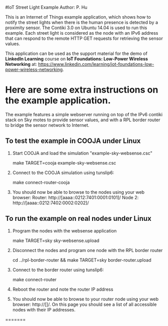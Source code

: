 #IoT Street Light Example 
Author: P. Hu

This is an Internet of Things example application, which shows how to notify the street lights when there is the human presence is detected by a proximity sensor. The Contiki 3.0 on Ubuntu 14.04 is used to run this example. Each street light is considered as the node with an IPv6 address that can respond to the remote HTTP GET requests for retrieving the sensor values. 

This application can be used as the support material for the demo of **LinkedIn Learning** course on **IoT Foundations: Low-Power Wireless Networking** at: https://www.linkedin.com/learning/iot-foundations-low-power-wireless-networking.

Here are some extra instructions on the example application.
============
The example features a simple webserver running on top of the IPv6 contiki
stack on Sky motes to provide sensor values, and with a RPL border router to
bridge the sensor network to Internet.

To test the example in COOJA under Linux
----------------------------------------

1. Start COOJA and load the simulation "example-sky-websense.csc"

    make TARGET=cooja example-sky-websense.csc

2. Connect to the COOJA simulation using tunslip6:

    make connect-router-cooja

3. You should now be able to browse to the nodes using your web browser:
   Router: http://[aaaa::0212:7401:0001:0101]/
   Node 2: http://[aaaa::0212:7402:0002:0202]/


To run the example on real nodes under Linux
--------------------------------------------

1. Program the nodes with the websense application

    make TARGET=sky sky-websense.upload

2. Disconnect the nodes and program one node with the RPL border router

    cd ../rpl-border-router && make TARGET=sky border-router.upload

3. Connect to the border router using tunslip6:

    make connect-router

4. Reboot the router and note the router IP address

5. You should now be able to browse to your router node using your web browser:
   http://[<ROUTER IPv6 ADDRESS>]/. On this page you should see a list of all accessible nodes with their IP addresses.

=======
